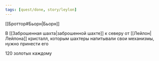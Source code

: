 ```yaml
---
tags: [quest/done, story/leylon]
---
```


[[Броттор#Бьорн|Бьорн]]

В [[Заброшенная шахта|заброшенной шахте]] к северу от [[Лейлон|Лейлона]] кристалл, которым шахтеры напитывали свои механизмы, нужно принести его

120 золотых каждому
